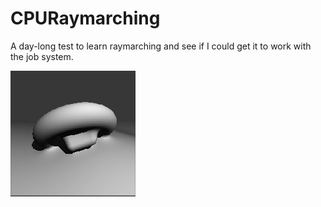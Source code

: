 # CPURaymarching

A day-long test to learn raymarching and see if I could get it to work with the job system.

![Example Gif](Example.gif)
